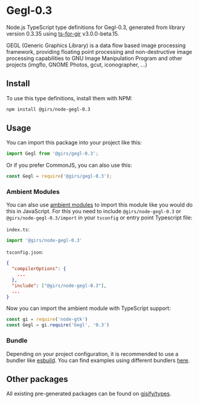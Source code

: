 
# Gegl-0.3

Node.js TypeScript type definitions for Gegl-0.3, generated from library version 0.3.35 using [ts-for-gir](https://github.com/gjsify/ts-for-gir) v3.0.0-beta.15.

GEGL (Generic Graphics Library) is a data flow based image processing framework, providing floating point processing and non-destructive image processing capabilities to GNU Image Manipulation Program and other projects (imgflo, GNOME Photos, gcut, iconographer, …)

## Install

To use this type definitions, install them with NPM:
```bash
npm install @girs/node-gegl-0.3
```

## Usage

You can import this package into your project like this:
```ts
import Gegl from '@girs/gegl-0.3';
```

Or if you prefer CommonJS, you can also use this:
```ts
const Gegl = require('@girs/gegl-0.3');
```

### Ambient Modules

You can also use [ambient modules](https://github.com/gjsify/ts-for-gir/tree/main/packages/cli#ambient-modules) to import this module like you would do this in JavaScript.
For this you need to include `@girs/node-gegl-0.3` or `@girs/node-gegl-0.3/import` in your `tsconfig` or entry point Typescript file:

`index.ts`:
```ts
import '@girs/node-gegl-0.3'
```

`tsconfig.json`:
```json
{
  "compilerOptions": {
    ...
  },
  "include": ["@girs/node-gegl-0.3"],
  ...
}
```

Now you can import the ambient module with TypeScript support: 

```ts
const gi = require('node-gtk')
const Gegl = gi.require('Gegl', '0.3')
```



### Bundle

Depending on your project configuration, it is recommended to use a bundler like [esbuild](https://esbuild.github.io/). You can find examples using different bundlers [here](https://github.com/gjsify/ts-for-gir/tree/main/examples).

## Other packages

All existing pre-generated packages can be found on [gjsify/types](https://github.com/gjsify/types).

